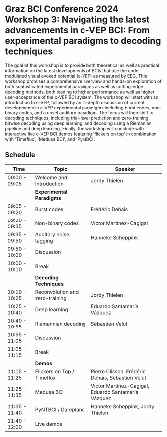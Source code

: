 # Graz BCI Conference 2024 Workshop 3: Navigating the latest advancements in c-VEP BCI: From experimental paradigms to decoding techniques

The goal of this workshop is to provide both theoretical as well as practical information on the latest developments of BCIs that use the code-modulated visual evoked potential (c-VEP) as measured by EEG. This workshop promises a comprehensive overview and hands-on exploration of both sophisticated experimental paradigms as well as cutting-edge decoding methods, both leading to higher performance as well as higher user-acceptance of the c-VEP BCI system. The workshop will start with an introduction to c-VEP, followed by an in-depth discussion of current developments in c-VEP experimental paradigms including burst codes, non-binary codes, and a novel auditory paradigm. The focus will then shift to decoding techniques, including trial-level prediction and zero-training, bitwise decoding using deep learning, and decoding using a Riemanian pipeline and deep learning. Finally, the workshop will conclude with interactive live c-VEP BCI demos featuring 'flickers on top' in combination with 'Timeflux', 'Medusa BCI', and ‘PyntBCI’.

## Schedule
|Time           |Topic                            |Speaker                                              |
|---------------|---------------------------------|-----------------------------------------------------|
| 09:00 - 09:05 | Welcome and Introduction        | Jordy Thielen                                       |
|               | **Experimental Paradigms**      |                                                     |
| 09:05 - 09:20 | Burst codes                     | Frédéric Dehais                                     |
| 09:20 - 09:35 | Non-binary codes                | Víctor Martínez-Cagigal                             |
| 09:35 - 09:50 | Auditory noise tagging          | Hanneke Scheppink                                   |
| 09:50 - 10:00 | Discussion                      |                                                     |
| 10:00 - 10:10 | Break                           |                                                     |
|               | **Decoding Techniques**         |                                                     |
| 10:10 - 10:25 | Reconvolution and zero-training | Jordy Thielen                                       |
| 10:25 - 10:40 | Deep learning                   | Eduardo Santamaría Vázquez                          |
| 10:40 - 10:55 | Riemannian decoding             | Sébastien Velut                                     |
| 10:55 - 11:05 | Discussion                      |                                                     |
| 11:05 - 11:15 | Break                           |                                                     |
|               | **Demos**                       |                                                     |
| 11:15 - 11:25 | Flickers on Top / Timeflux      | Pierre Clisson, Frédéric Dehais, Sébastien Velut    |
| 11:25 - 11:35 | Medusa BCI                      | Víctor Martínez-Cagigal, Eduardo Santamaría Vázquez |
| 11:35 - 11:40 | PyNTBCI / Dareplane             | Hanneke Scheppink, Jordy Thielen                    |
| 11:40 - 12:00 | Live demos                      |                                                     |
